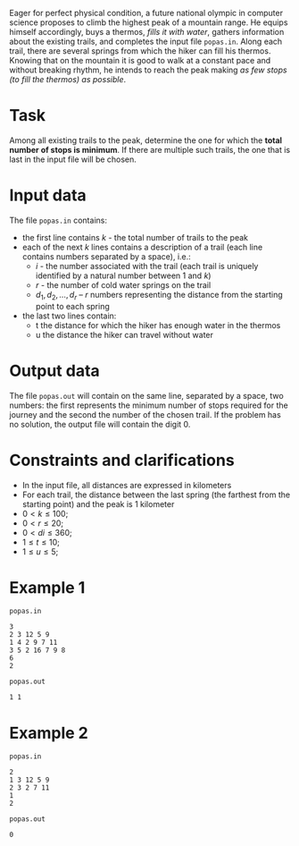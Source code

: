 Eager for perfect physical condition, a future national olympic in computer science proposes to climb the highest peak of a mountain range. He equips himself accordingly, buys a thermos, *fills it with water*, gathers information about the existing trails, and completes the input file `popas.in`. Along each trail, there are several springs from which the hiker can fill his thermos. Knowing that on the mountain it is good to walk at a constant pace and without breaking rhythm, he intends to reach the peak making *as few stops (to fill the thermos) as possible*.

# Task

Among all existing trails to the peak, determine the one for which the **total number of stops is minimum**. If there are multiple such trails, the one that is last in the input file will be chosen.

# Input data

The file `popas.in` contains:
- the first line contains $k$ - the total number of trails to the peak
- each of the next $k$ lines contains a description of a trail (each line contains numbers separated by a space), i.e.:
    - $i$ - the number associated with the trail (each trail is uniquely identified by a natural number between $1$ and $k$)
    - $r$ - the number of cold water springs on the trail
    - $d_1, d_2, \dots, d_r$ – $r$ numbers representing the distance from the starting point to each spring
- the last two lines contain:
    - t the distance for which the hiker has enough water in the thermos
    - u the distance the hiker can travel without water

# Output data

The file `popas.out` will contain on the same line, separated by a space, two numbers: the first represents the minimum number of stops required for the journey and the second the number of the chosen trail. If the problem has no solution, the output file will contain the digit $0$.

# Constraints and clarifications

* In the input file, all distances are expressed in kilometers
* For each trail, the distance between the last spring (the farthest from the starting point) and the peak is $1$ kilometer
* $0 < k \leq 100$; 
* $0 < r \leq 20$; 
* $0 < di \leq 360$; 
* $1 \leq t \leq 10$; 
* $1 \leq u \leq 5$;

# Example 1

`popas.in`
```
3
2 3 12 5 9
1 4 2 9 7 11
3 5 2 16 7 9 8
6
2
```

`popas.out`
```
1 1
```

# Example 2

`popas.in`
```
2
1 3 12 5 9
2 3 2 7 11
1
2
```

`popas.out`
```
0
